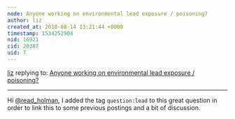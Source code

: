 ```yaml
---
node: Anyone working on environmental lead exposure / poisoning?
author: liz
created_at: 2018-08-14 13:21:44 +0000
timestamp: 1534252904
nid: 16921
cid: 20387
uid: 7
---
```




[liz](../profile/liz) replying to: [Anyone working on environmental lead exposure / poisoning?](../notes/read_holman/08-13-2018/anyone-working-on-environmental-lead-exposure-poisoning)

----
Hi [@read_holman](/profile/read_holman), I added the tag `question:lead` to this great question in order to link this to some previous postings and a bit of discussion. 